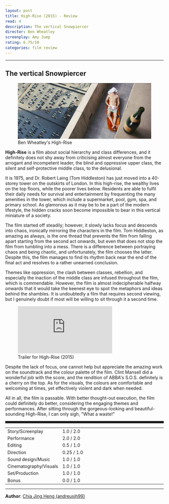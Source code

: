 ```yaml
---
layout: post
title: High-Rise (2015) - Review
read: 4
description: The vertical Snowpiercer
director: Ben Wheatley
screenplay: Amy Jump
rating: 6.75/10
categories: film review
---
```


---

## The vertical Snowpiercer

<figure class="film">
  <img src="/assets/images/posts/films/high-rise.jpeg" alt="High-Rise movie still">
  <figcaption><i class="fa-solid fa-film"></i> Ben Wheatley's High-Rise </figcaption>
</figure>

**High-Rise** is a film about social hierarchy and class differences, and it definitely does not shy away from criticising almost everyone from the arrogant and incompetent leader, the blind and oppressive upper class, the silent and self-protective middle class, to the delusional. 

It is 1975, and Dr. Robert Laing (Tom Hiddleston) has just moved into a 40-storey tower on the outskirts of London. In this high-rise, the wealthy lives on the top floors, while the poorer lives below. Residents are able to fulfil their daily needs for survival and entertainment by frequenting the many amenities in the tower, which include a supermarket, pool, gym, spa, and primary school. As glamorous as it may be to be a part of the modern lifestyle, the hidden cracks soon become impossible to bear in this vertical miniature of a society.

The film started off steadily; however, it slowly lacks focus and descends into chaos, ironically mirroring the characters in the film. Tom Hiddleston, as amazing as always, is the one thread that prevents the film from falling apart starting from the second act onwards, but even that does not stop the film from tumbling into a mess. There is a difference between portraying chaos and being chaotic, and unfortunately, the film chooses the latter. Despite this, the film manages to find its rhythm back near the end of the final act and resolves to a rather unearned conclusion.

Themes like oppression, the clash between classes, rebellion, and especially the inaction of the middle class are infused throughout the film, which is commendable. However, the film is almost indecipherable halfway onwards that it would take the keenest eye to spot the metaphors and ideas behind the shambles. It is undoubtedly a film that requires second viewing, but I genuinely doubt if most will be willing to sit through it a second time.

<div class="film-trailer">
<figure>
  <iframe src="https://www.youtube.com/embed/LKPghZ5cc_E" title="YouTube video player" frameborder="0" allow="accelerometer; autoplay; clipboard-write; encrypted-media; gyroscope; picture-in-picture; web-share" allowfullscreen></iframe>
  <figcaption><i class="fa-brands fa-youtube"></i> Trailer for High-Rise (2015)</figcaption>
</figure>
</div>

Despite the lack of focus, one cannot help but appreciate the amazing work on the soundtrack and the colour palette of the film. Clint Mansell did a wonderful job with the score, and the rendition of ABBA's S.O.S. definitely is a cherry on the top. As for the visuals, the colours are comfortable and welcoming at times, yet effectively violent and dark when needed.

All in all, the film is passable. With better thought-out execution, the film could definitely do better, considering the engaging themes and performances. After sitting through the gorgeous-looking and beautiful-sounding High-Rise, I can only sigh, "What a waste!"

<hr style="border-style: dashed">

<table class="table table-sm table-striped table-hover">
  <colgroup>
    <col style="width: 30%;">
    <col style="width: 70%;">
  </colgroup>

  <tbody>
    <tr>
      <td>Story/Screenplay</td>
      <td>1.0 / 2.0</td>
    </tr>
    <tr>
      <td>Performance</td>
      <td>2.0 / 2.0</td>
    </tr>
    <tr>
      <td>Editing</td>
      <td>0.5 / 1.0</td>
    </tr>
    <tr>
      <td>Direction</td>
      <td>0.25 / 1.0</td>
    </tr>
    <tr>
      <td>Sound design/Music</td>
      <td>1.0 / 1.0</td>
    </tr>
    <tr>
      <td>Cinematography/Visuals</td>
      <td>1.0 / 1.0</td>
    </tr>
    <tr>
      <td>Set/Production</td>
      <td>1.0 / 1.0</td>
    </tr>
    <tr>
      <td>Bonus</td>
      <td>0.0 / 1.0</td>
    </tr>
  </tbody>
</table>

---

**Author**: <a href="https://github.com/andreusjh99" target="_blank">Chia Jing Heng (andreusjh99)</a>